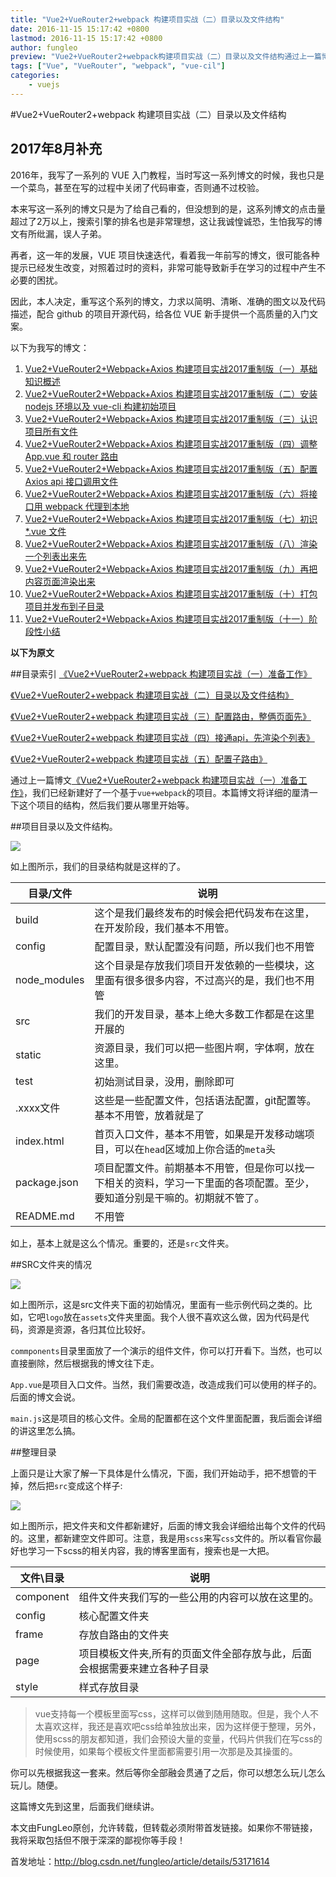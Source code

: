 ```yaml
---
title: "Vue2+VueRouter2+webpack 构建项目实战（二）目录以及文件结构"
date: 2016-11-15 15:17:42 +0800
lastmod: 2016-11-15 15:17:42 +0800
author: fungleo
preview: "Vue2+VueRouter2+webpack构建项目实战（二）目录以及文件结构通过上一篇博文《Vue2+VueRouter2+webpack构建项目实战（一）准备工作》，我们已经新建好了一个基于vue+webpack的项目。本篇博文将详细的厘清一下这个项目的结构，然后我们要从哪里开始等。项目目录以及文件结构。![](http://ww4.sinaimg.cn/large/0060lm7Tgw1"
tags: ["Vue", "VueRouter", "webpack", "vue-cil"]
categories:
    - vuejs
---
```


#Vue2+VueRouter2+webpack 构建项目实战（二）目录以及文件结构

## 2017年8月补充

2016年，我写了一系列的 VUE 入门教程，当时写这一系列博文的时候，我也只是一个菜鸟，甚至在写的过程中关闭了代码审查，否则通不过校验。

本来写这一系列的博文只是为了给自己看的，但没想到的是，这系列博文的点击量超过了2万以上，搜索引擎的排名也是非常理想，这让我诚惶诚恐，生怕我写的博文有所纰漏，误人子弟。

再者，这一年的发展，VUE 项目快速迭代，看着我一年前写的博文，很可能各种提示已经发生改变，对照着过时的资料，非常可能导致新手在学习的过程中产生不必要的困扰。

因此，本人决定，重写这个系列的博文，力求以简明、清晰、准确的图文以及代码描述，配合 github 的项目开源代码，给各位 VUE 新手提供一个高质量的入门文案。

以下为我写的博文：

1. [Vue2+VueRouter2+Webpack+Axios 构建项目实战2017重制版（一）基础知识概述](http://blog.csdn.net/fungleo/article/details/77575077)
2. [Vue2+VueRouter2+Webpack+Axios 构建项目实战2017重制版（二）安装 nodejs 环境以及 vue-cli 构建初始项目](http://blog.csdn.net/fungleo/article/details/77584701)
3. [Vue2+VueRouter2+Webpack+Axios 构建项目实战2017重制版（三）认识项目所有文件](http://blog.csdn.net/fungleo/article/details/77585205)
4. [Vue2+VueRouter2+Webpack+Axios 构建项目实战2017重制版（四）调整 App.vue 和 router 路由](http://blog.csdn.net/fungleo/article/details/77600798)
5. [Vue2+VueRouter2+Webpack+Axios 构建项目实战2017重制版（五）配置 Axios api 接口调用文件](http://blog.csdn.net/fungleo/article/details/77601270)
6. [Vue2+VueRouter2+Webpack+Axios 构建项目实战2017重制版（六）将接口用 webpack 代理到本地](http://blog.csdn.net/fungleo/article/details/77601761)
7. [Vue2+VueRouter2+Webpack+Axios 构建项目实战2017重制版（七）初识 *.vue 文件](http://blog.csdn.net/fungleo/article/details/77602914)
8. [Vue2+VueRouter2+Webpack+Axios 构建项目实战2017重制版（八）渲染一个列表出来先](http://blog.csdn.net/fungleo/article/details/77603537)
9. [Vue2+VueRouter2+Webpack+Axios 构建项目实战2017重制版（九）再把内容页面渲染出来](http://blog.csdn.net/fungleo/article/details/77604490)
10. [Vue2+VueRouter2+Webpack+Axios 构建项目实战2017重制版（十）打包项目并发布到子目录](http://blog.csdn.net/fungleo/article/details/77606216)
11. [Vue2+VueRouter2+Webpack+Axios 构建项目实战2017重制版（十一）阶段性小结](http://blog.csdn.net/fungleo/article/details/77606321)

**以下为原文**



##目录索引
[《Vue2+VueRouter2+webpack 构建项目实战（一）准备工作》](http://blog.csdn.net/fungleo/article/details/53171052)

[《Vue2+VueRouter2+webpack 构建项目实战（二）目录以及文件结构》](http://blog.csdn.net/fungleo/article/details/53171614)

[《Vue2+VueRouter2+webpack 构建项目实战（三）配置路由，整俩页面先》](http://blog.csdn.net/FungLeo/article/details/53199436)

[《Vue2+VueRouter2+webpack 构建项目实战（四）接通api，先渲染个列表》](http://blog.csdn.net/fungleo/article/details/53202276)

[《Vue2+VueRouter2+webpack 构建项目实战（五）配置子路由》](http://blog.csdn.net/fungleo/article/details/53213167)

通过上一篇博文[《Vue2+VueRouter2+webpack 构建项目实战（一）准备工作》](http://blog.csdn.net/fungleo/article/details/53171052)，我们已经新建好了一个基于`vue+webpack`的项目。本篇博文将详细的厘清一下这个项目的结构，然后我们要从哪里开始等。

##项目目录以及文件结构。

![](http://ww4.sinaimg.cn/large/0060lm7Tgw1f9ssmtv2jrj305x0axmxl.jpg)

如上图所示，我们的目录结构就是这样的了。

|目录/文件|说明|
|-|-|
|build|这个是我们最终发布的时候会把代码发布在这里，在开发阶段，我们基本不用管。|
|config|配置目录，默认配置没有问题，所以我们也不用管|
|node_modules|这个目录是存放我们项目开发依赖的一些模块，这里面有很多很多内容，不过高兴的是，我们也不用管|
|src|我们的开发目录，基本上绝大多数工作都是在这里开展的|
|static|资源目录，我们可以把一些图片啊，字体啊，放在这里。|
|test|初始测试目录，没用，删除即可|
|.xxxx文件|这些是一些配置文件，包括语法配置，git配置等。基本不用管，放着就是了|
|index.html|首页入口文件，基本不用管，如果是开发移动端项目，可以在`head`区域加上你合适的`meta`头|
|package.json|项目配置文件。前期基本不用管，但是你可以找一下相关的资料，学习一下里面的各项配置。至少，要知道分别是干嘛的。初期就不管了。|
|README.md|不用管|


如上，基本上就是这么个情况。重要的，还是`src`文件夹。

##SRC文件夹的情况

![](http://ww2.sinaimg.cn/large/0060lm7Tgw1f9ssw9zp17j304g058dfv.jpg)

如上图所示，这是src文件夹下面的初始情况，里面有一些示例代码之类的。比如，它吧`logo`放在`assets`文件夹里面。我个人很不喜欢这么做，因为代码是代码，资源是资源，各归其位比较好。

`commponents`目录里面放了一个演示的组件文件，你可以打开看下。当然，也可以直接删除，然后根据我的博文往下走。

`App.vue`是项目入口文件。当然，我们需要改造，改造成我们可以使用的样子的。后面的博文会说。

`main.js`这是项目的核心文件。全局的配置都在这个文件里面配置，我后面会详细的讲这里怎么搞。

##整理目录

上面只是让大家了解一下具体是什么情况，下面，我们开始动手，把不想管的干掉，然后把`src`变成这个样子:

![](http://ww3.sinaimg.cn/large/0060lm7Tgw1f9st6u6au6j305l0eyt9d.jpg)


如上图所示，把文件夹和文件都新建好，后面的博文我会详细给出每个文件的代码的。这里，都新建空文件即可。注意，我是用`scss`来写`css`文件的。所以看官你最好也学习一下scss的相关内容，我的博客里面有，搜索也是一大把。

|文件\目录|说明|
|-|-|
|component|组件文件夹我们写的一些公用的内容可以放在这里的。|
|config|核心配置文件夹|
|frame|存放自路由的文件夹|
|page|项目模板文件夹,所有的页面文件全部存放与此，后面会根据需要来建立各种子目录|
|style|样式存放目录|

> vue支持每一个模板里面写css，这样可以做到随用随取。但是，我个人不太喜欢这样，我还是喜欢吧css给单独放出来，因为这样便于整理，另外，使用scss的朋友都知道，我们会预设大量的变量，代码片供我们在写css的时候使用，如果每个模板文件里面都需要引用一次那是及其操蛋的。

你可以先根据我这一套来。然后等你全部融会贯通了之后，你可以想怎么玩儿怎么玩儿。随便。

这篇博文先到这里，后面我们继续讲。

本文由FungLeo原创，允许转载，但转载必须附带首发链接。如果你不带链接，我将采取包括但不限于深深的鄙视你等手段！

首发地址：http://blog.csdn.net/fungleo/article/details/53171614
